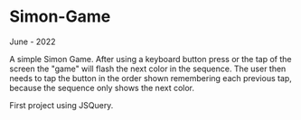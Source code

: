 # Simon-Game

June - 2022

A simple Simon Game. After using a keyboard button press or the tap of the screen the "game" will flash the next color in the sequence. The user then needs to tap the button in the order shown remembering each previous tap, because the sequence only shows the next color.

First project using JSQuery.
